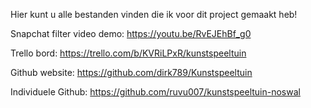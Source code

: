 Hier kunt u alle bestanden vinden die ik voor dit project gemaakt heb!

Snapchat filter video demo:
https://youtu.be/RvEJEhBf_g0

Trello bord:
https://trello.com/b/KVRiLPxR/kunstspeeltuin

Github website: 
https://github.com/dirk789/Kunstspeeltuin


Individuele Github:
https://github.com/ruvu007/kunstspeeltuin-noswal
